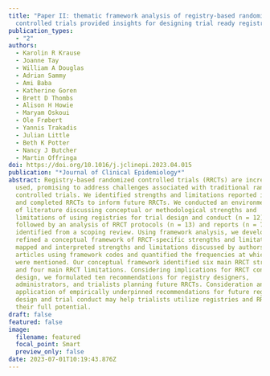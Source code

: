```yaml
---
title: "Paper II: thematic framework analysis of registry-based randomized
  controlled trials provided insights for designing trial ready registries"
publication_types:
  - "2"
authors:
  - Karolin R Krause
  - Joanne Tay
  - William A Douglas
  - Adrian Sammy
  - Ami Baba
  - Katherine Goren
  - Brett D Thombs
  - Alison H Howie
  - Maryam Oskoui
  - Ole Frøbert
  - Yannis Trakadis
  - Julian Little
  - Beth K Potter
  - Nancy J Butcher
  - Martin Offringa
doi: https://doi.org/10.1016/j.jclinepi.2023.04.015
publication: "*Journal of Clinical Epidemiology*"
abstract: Registry-based randomized controlled trials (RRCTs) are increasingly
  used, promising to address challenges associated with traditional randomized
  controlled trials. We identified strengths and limitations reported in planned
  and completed RRCTs to inform future RRCTs. We conducted an environmental scan
  of literature discussing conceptual or methodological strengths and
  limitations of using registries for trial design and conduct (n = 12),
  followed by an analysis of RRCT protocols (n = 13) and reports (n = 77)
  identified from a scoping review. Using framework analysis, we developed and
  refined a conceptual framework of RRCT-specific strengths and limitations. We
  mapped and interpreted strengths and limitations discussed by authors of RRCT
  articles using framework codes and quantified the frequencies at which these
  were mentioned. Our conceptual framework identified six main RRCT strengths
  and four main RRCT limitations. Considering implications for RRCT conduct and
  design, we formulated ten recommendations for registry designers,
  administrators, and trialists planning future RRCTs. Consideration and
  application of empirically underpinned recommendations for future registry
  design and trial conduct may help trialists utilize registries and RRCTs to
  their full potential.
draft: false
featured: false
image:
  filename: featured
  focal_point: Smart
  preview_only: false
date: 2023-07-01T10:19:43.876Z
---
```

